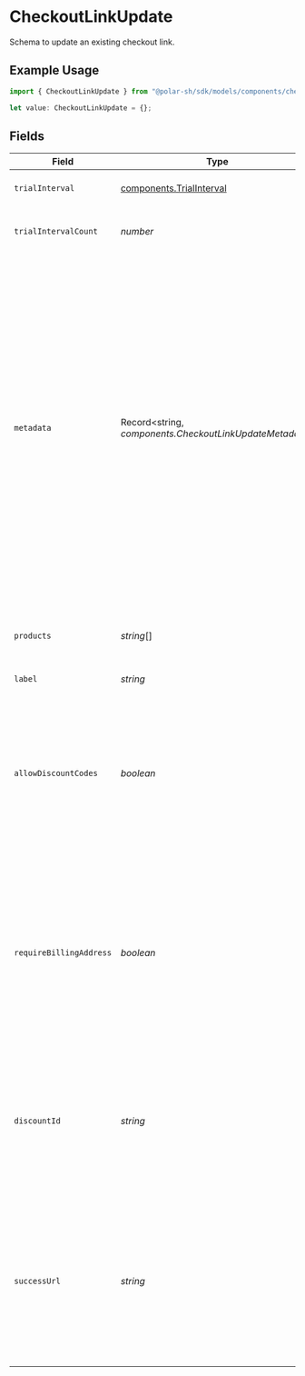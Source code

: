 # CheckoutLinkUpdate

Schema to update an existing checkout link.

## Example Usage

```typescript
import { CheckoutLinkUpdate } from "@polar-sh/sdk/models/components/checkoutlinkupdate.js";

let value: CheckoutLinkUpdate = {};
```

## Fields

| Field                                                                                                                                                                                                                                                                                                                  | Type                                                                                                                                                                                                                                                                                                                   | Required                                                                                                                                                                                                                                                                                                               | Description                                                                                                                                                                                                                                                                                                            |
| ---------------------------------------------------------------------------------------------------------------------------------------------------------------------------------------------------------------------------------------------------------------------------------------------------------------------- | ---------------------------------------------------------------------------------------------------------------------------------------------------------------------------------------------------------------------------------------------------------------------------------------------------------------------- | ---------------------------------------------------------------------------------------------------------------------------------------------------------------------------------------------------------------------------------------------------------------------------------------------------------------------- | ---------------------------------------------------------------------------------------------------------------------------------------------------------------------------------------------------------------------------------------------------------------------------------------------------------------------- |
| `trialInterval`                                                                                                                                                                                                                                                                                                        | [components.TrialInterval](../../models/components/trialinterval.md)                                                                                                                                                                                                                                                   | :heavy_minus_sign:                                                                                                                                                                                                                                                                                                     | The interval unit for the trial period.                                                                                                                                                                                                                                                                                |
| `trialIntervalCount`                                                                                                                                                                                                                                                                                                   | *number*                                                                                                                                                                                                                                                                                                               | :heavy_minus_sign:                                                                                                                                                                                                                                                                                                     | The number of interval units for the trial period.                                                                                                                                                                                                                                                                     |
| `metadata`                                                                                                                                                                                                                                                                                                             | Record<string, *components.CheckoutLinkUpdateMetadata*>                                                                                                                                                                                                                                                                | :heavy_minus_sign:                                                                                                                                                                                                                                                                                                     | Key-value object allowing you to store additional information.<br/><br/>The key must be a string with a maximum length of **40 characters**.<br/>The value must be either:<br/><br/>* A string with a maximum length of **500 characters**<br/>* An integer<br/>* A floating-point number<br/>* A boolean<br/><br/>You can store up to **50 key-value pairs**. |
| `products`                                                                                                                                                                                                                                                                                                             | *string*[]                                                                                                                                                                                                                                                                                                             | :heavy_minus_sign:                                                                                                                                                                                                                                                                                                     | List of products that will be available to select at checkout.                                                                                                                                                                                                                                                         |
| `label`                                                                                                                                                                                                                                                                                                                | *string*                                                                                                                                                                                                                                                                                                               | :heavy_minus_sign:                                                                                                                                                                                                                                                                                                     | N/A                                                                                                                                                                                                                                                                                                                    |
| `allowDiscountCodes`                                                                                                                                                                                                                                                                                                   | *boolean*                                                                                                                                                                                                                                                                                                              | :heavy_minus_sign:                                                                                                                                                                                                                                                                                                     | Whether to allow the customer to apply discount codes. If you apply a discount through `discount_id`, it'll still be applied, but the customer won't be able to change it.                                                                                                                                             |
| `requireBillingAddress`                                                                                                                                                                                                                                                                                                | *boolean*                                                                                                                                                                                                                                                                                                              | :heavy_minus_sign:                                                                                                                                                                                                                                                                                                     | Whether to require the customer to fill their full billing address, instead of just the country. Customers in the US will always be required to fill their full address, regardless of this setting.                                                                                                                   |
| `discountId`                                                                                                                                                                                                                                                                                                           | *string*                                                                                                                                                                                                                                                                                                               | :heavy_minus_sign:                                                                                                                                                                                                                                                                                                     | ID of the discount to apply to the checkout. If the discount is not applicable anymore when opening the checkout link, it'll be ignored.                                                                                                                                                                               |
| `successUrl`                                                                                                                                                                                                                                                                                                           | *string*                                                                                                                                                                                                                                                                                                               | :heavy_minus_sign:                                                                                                                                                                                                                                                                                                     | URL where the customer will be redirected after a successful payment.You can add the `checkout_id={CHECKOUT_ID}` query parameter to retrieve the checkout session id.                                                                                                                                                  |